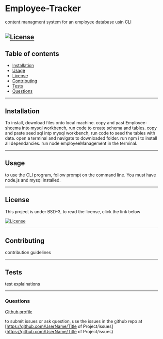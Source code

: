 
  # Employee-Tracker
  content managment system for an employee database usin CLI

  [![License](https://img.shields.io/badge/License-BSD%203--Clause-blue.svg)](https://opensource.org/licenses/BSD-3-Clause)
  ---
  ## Table of contents
  * [Installation](#installation)
  * [Usage](#usage)
  * [License](#license)
  * [Contributing](#contributing)
  * [Tests](#tests)
  * [Questions](#questions)
  ---
  ## Installation
  To install, download files onto local machine.
  copy and past Employee-shcema into mysql workbench, run code to create schema and tables.
  copy and paste seed sql intp mysql workbench, run code to seed the tables with data.
  open a terminal and navigate to downloaded folder.
  run npm i to install all dependancies.
  run node employeeManagement in the terminal.

  ---
  ## Usage
  to use the CLI program, follow prompt on the command line.
  You must have node.js and mysql installed.

  ---
  ## License
  This project is under BSD-3, to read the license, click the link below

  [![License](https://img.shields.io/badge/License-BSD%203--Clause-blue.svg)](https://opensource.org/licenses/BSD-3-Clause)

  ---
  ## Contributing
  contribution guidelines

  ---
  ## Tests
  test explainations

  ---
  ### Questions
  [Github profile](https://github.com/UserName)

  to submit issues or ask question, use the issues in the github repo at [https://github.com/UserName/Title of Project/issues](https://github.com/UserName/Title of Project/issues)
  